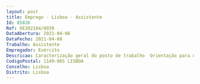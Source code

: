 ```yaml
--- 
layout: post
title: Emprego - Lisboa - Assistente
Id: 85826
Ref: OE202104/0039
DataAbertura: 2021-04-06
DataFecho: 2021-04-08
Trabalho: Assistente
Empregador: Exército
Descricao: Caracterização geral do posto de trabalho  Orientação para os resultados  Orientação para o serviço público  Planeamento e organização Análise da informação e sentido crítico  Conhecimentos especializados e experiência  Adaptação e melhoria contínua Iniciativa e autonomia  Inovação e qualidade  Otimização de recursos  Responsabilidade e compromisso com o serviço Relacionamento interpessoal  Comunicação  Trabalho de equipa e cooperação  Coordenação  Negociação e persuasão Representação e colaboração institucional  Tolerância à pressão e contrariedades.Caracterização específica dos postos de trabalho  consulta da especialidade de ortopedia e traumatologia procedimentos médico cirúrgicos do foro ortopédico em ambulatório (viscosuplementação, infiltrações, etc) avaliação pericial (juntas médicas) avaliação médica da aptidão (candidatos aos cursos de forças especiais, sargentos do QP, etc.) relatórios médicos.
CodigoPostal: 1149-065 LISBOA
Concelho: Lisboa
Distrito: Lisboa
--- 
```

